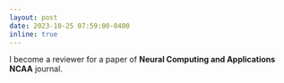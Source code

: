 ```yaml
---
layout: post
date: 2023-10-25 07:59:00-0400
inline: true
---
```


I become a reviewer for a paper of **Neural Computing and Applications NCAA** journal.